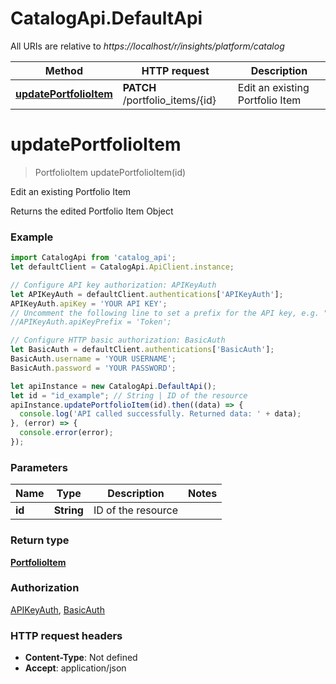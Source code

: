 # CatalogApi.DefaultApi

All URIs are relative to *https://localhost/r/insights/platform/catalog*

Method | HTTP request | Description
------------- | ------------- | -------------
[**updatePortfolioItem**](DefaultApi.md#updatePortfolioItem) | **PATCH** /portfolio_items/{id} | Edit an existing Portfolio Item


<a name="updatePortfolioItem"></a>
# **updatePortfolioItem**
> PortfolioItem updatePortfolioItem(id)

Edit an existing Portfolio Item

Returns the edited Portfolio Item Object

### Example
```javascript
import CatalogApi from 'catalog_api';
let defaultClient = CatalogApi.ApiClient.instance;

// Configure API key authorization: APIKeyAuth
let APIKeyAuth = defaultClient.authentications['APIKeyAuth'];
APIKeyAuth.apiKey = 'YOUR API KEY';
// Uncomment the following line to set a prefix for the API key, e.g. "Token" (defaults to null)
//APIKeyAuth.apiKeyPrefix = 'Token';

// Configure HTTP basic authorization: BasicAuth
let BasicAuth = defaultClient.authentications['BasicAuth'];
BasicAuth.username = 'YOUR USERNAME';
BasicAuth.password = 'YOUR PASSWORD';

let apiInstance = new CatalogApi.DefaultApi();
let id = "id_example"; // String | ID of the resource
apiInstance.updatePortfolioItem(id).then((data) => {
  console.log('API called successfully. Returned data: ' + data);
}, (error) => {
  console.error(error);
});

```

### Parameters

Name | Type | Description  | Notes
------------- | ------------- | ------------- | -------------
 **id** | **String**| ID of the resource | 

### Return type

[**PortfolioItem**](PortfolioItem.md)

### Authorization

[APIKeyAuth](../README.md#APIKeyAuth), [BasicAuth](../README.md#BasicAuth)

### HTTP request headers

 - **Content-Type**: Not defined
 - **Accept**: application/json

